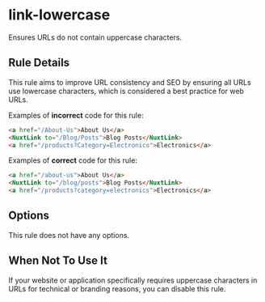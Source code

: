 # link-lowercase

Ensures URLs do not contain uppercase characters.

## Rule Details

This rule aims to improve URL consistency and SEO by ensuring all URLs use lowercase characters, which is considered a best practice for web URLs.

Examples of **incorrect** code for this rule:

```html
<a href="/About-Us">About Us</a>
<NuxtLink to="/Blog/Posts">Blog Posts</NuxtLink>
<a href="/products?Category=Electronics">Electronics</a>
```

Examples of **correct** code for this rule:

```html
<a href="/about-us">About Us</a>
<NuxtLink to="/blog/posts">Blog Posts</NuxtLink>
<a href="/products?category=electronics">Electronics</a>
```

## Options

This rule does not have any options.

## When Not To Use It

If your website or application specifically requires uppercase characters in URLs for technical or branding reasons, you can disable this rule.
